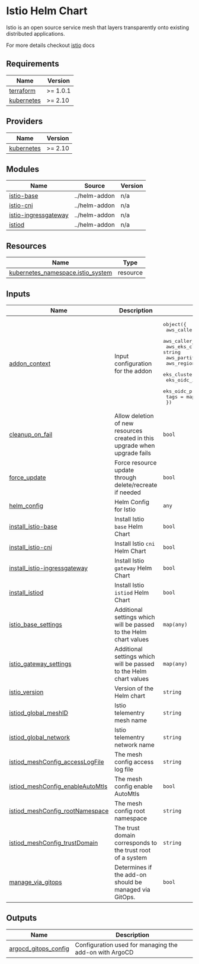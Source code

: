 <!-- BEGIN_TF_DOCS -->
# Istio Helm Chart

Istio is an open source service mesh that layers transparently onto existing distributed applications.

For more details checkout [istio](https://istio.io/latest/docs/) docs

## Requirements

| Name | Version |
|------|---------|
| <a name="requirement_terraform"></a> [terraform](#requirement\_terraform) | >= 1.0.1 |
| <a name="requirement_kubernetes"></a> [kubernetes](#requirement\_kubernetes) | >= 2.10 |

## Providers

| Name | Version |
|------|---------|
| <a name="provider_kubernetes"></a> [kubernetes](#provider\_kubernetes) | >= 2.10 |

## Modules

| Name | Source | Version |
|------|--------|---------|
| <a name="module_istio-base"></a> [istio-base](#module\_istio-base) | ../helm-addon | n/a |
| <a name="module_istio-cni"></a> [istio-cni](#module\_istio-cni) | ../helm-addon | n/a |
| <a name="module_istio-ingressgateway"></a> [istio-ingressgateway](#module\_istio-ingressgateway) | ../helm-addon | n/a |
| <a name="module_istiod"></a> [istiod](#module\_istiod) | ../helm-addon | n/a |

## Resources

| Name | Type |
|------|------|
| [kubernetes_namespace.istio_system](https://registry.terraform.io/providers/hashicorp/kubernetes/latest/docs/resources/namespace) | resource |

## Inputs

| Name | Description | Type | Default | Required |
|------|-------------|------|---------|:--------:|
| <a name="input_addon_context"></a> [addon\_context](#input\_addon\_context) | Input configuration for the addon | <pre>object({<br>    aws_caller_identity_account_id = string<br>    aws_caller_identity_arn        = string<br>    aws_eks_cluster_endpoint       = string<br>    aws_partition_id               = string<br>    aws_region_name                = string<br>    eks_cluster_id                 = string<br>    eks_oidc_issuer_url            = string<br>    eks_oidc_provider_arn          = string<br>    tags                           = map(string)<br>  })</pre> | n/a | yes |
| <a name="input_cleanup_on_fail"></a> [cleanup\_on\_fail](#input\_cleanup\_on\_fail) | Allow deletion of new resources created in this upgrade when upgrade fails | `bool` | `true` | no |
| <a name="input_force_update"></a> [force\_update](#input\_force\_update) | Force resource update through delete/recreate if needed | `bool` | `false` | no |
| <a name="input_helm_config"></a> [helm\_config](#input\_helm\_config) | Helm Config for Istio | `any` | `{}` | no |
| <a name="input_install_istio-base"></a> [install\_istio-base](#input\_install\_istio-base) | Install Istio `base` Helm Chart | `bool` | `true` | no |
| <a name="input_install_istio-cni"></a> [install\_istio-cni](#input\_install\_istio-cni) | Install Istio `cni` Helm Chart | `bool` | `true` | no |
| <a name="input_install_istio-ingressgateway"></a> [install\_istio-ingressgateway](#input\_install\_istio-ingressgateway) | Install Istio `gateway` Helm Chart | `bool` | `true` | no |
| <a name="input_install_istiod"></a> [install\_istiod](#input\_install\_istiod) | Install Istio `istiod` Helm Chart | `bool` | `true` | no |
| <a name="input_istio_base_settings"></a> [istio\_base\_settings](#input\_istio\_base\_settings) | Additional settings which will be passed to the Helm chart values | `map(any)` | `{}` | no |
| <a name="input_istio_gateway_settings"></a> [istio\_gateway\_settings](#input\_istio\_gateway\_settings) | Additional settings which will be passed to the Helm chart values | `map(any)` | `{}` | no |
| <a name="input_istio_version"></a> [istio\_version](#input\_istio\_version) | Version of the Helm chart | `string` | `"1.15.2"` | no |
| <a name="input_istiod_global_meshID"></a> [istiod\_global\_meshID](#input\_istiod\_global\_meshID) | Istio telementry mesh name | `string` | `"mesh1"` | no |
| <a name="input_istiod_global_network"></a> [istiod\_global\_network](#input\_istiod\_global\_network) | Istio telementry network name | `string` | `"network1"` | no |
| <a name="input_istiod_meshConfig_accessLogFile"></a> [istiod\_meshConfig\_accessLogFile](#input\_istiod\_meshConfig\_accessLogFile) | The mesh config access log file | `string` | `"/dev/stdout"` | no |
| <a name="input_istiod_meshConfig_enableAutoMtls"></a> [istiod\_meshConfig\_enableAutoMtls](#input\_istiod\_meshConfig\_enableAutoMtls) | The mesh config enable AutoMtls | `bool` | `"true"` | no |
| <a name="input_istiod_meshConfig_rootNamespace"></a> [istiod\_meshConfig\_rootNamespace](#input\_istiod\_meshConfig\_rootNamespace) | The mesh config root namespace | `string` | `"istio-system"` | no |
| <a name="input_istiod_meshConfig_trustDomain"></a> [istiod\_meshConfig\_trustDomain](#input\_istiod\_meshConfig\_trustDomain) | The trust domain corresponds to the trust root of a system | `string` | `"td1"` | no |
| <a name="input_manage_via_gitops"></a> [manage\_via\_gitops](#input\_manage\_via\_gitops) | Determines if the add-on should be managed via GitOps. | `bool` | `false` | no |

## Outputs

| Name | Description |
|------|-------------|
| <a name="output_argocd_gitops_config"></a> [argocd\_gitops\_config](#output\_argocd\_gitops\_config) | Configuration used for managing the add-on with ArgoCD |
<!-- END_TF_DOCS -->